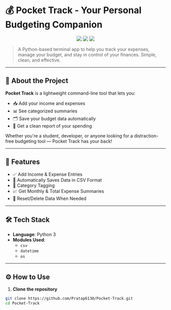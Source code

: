 # 💰 Pocket Track - Your Personal Budgeting Companion

<p align="center">
  <img src="https://img.shields.io/github/license/Pratap6130/Pocket-Track?style=flat-square" />
  <img src="https://img.shields.io/github/languages/top/Pratap6130/Pocket-Track?style=flat-square" />
  <img src="https://img.shields.io/github/last-commit/Pratap6130/Pocket-Track?style=flat-square" />
</p>

> A Python-based terminal app to help you track your expenses, manage your budget, and stay in control of your finances. Simple, clean, and effective.

---

## 🧠 About the Project

**Pocket Track** is a lightweight command-line tool that lets you:
- 📥 Add your income and expenses
- 📊 See categorized summaries
- 🗂 Save your budget data automatically
- 🧾 Get a clean report of your spending

Whether you're a student, developer, or anyone looking for a distraction-free budgeting tool — Pocket Track has your back!

---

## 🚀 Features

- ✅ Add Income & Expense Entries
- 📁 Automatically Saves Data in CSV Format
- 📌 Category Tagging
- 📈 Get Monthly & Total Expense Summaries
- 🧹 Reset/Delete Data When Needed

---

## 🛠 Tech Stack

- **Language**: Python 3
- **Modules Used**:
  - `csv`
  - `datetime`
  - `os`

---

## ⚙️ How to Use

1. **Clone the repository**
```bash
git clone https://github.com/Pratap6130/Pocket-Track.git
cd Pocket-Track
